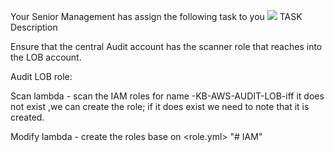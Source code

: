 Your Senior Management has assign the following task to you
![](images/IAM.png)
TASK Description

Ensure that the central Audit account has the scanner role that reaches into the LOB account.

Audit LOB role:

Scan lambda - scan the IAM roles for name -KB-AWS-AUDIT-LOB-iff it does not exist ,we can create the role; if it does exist we need to note that it is created.

Modify lambda - create the roles base on <role.yml>
"# IAM" 
